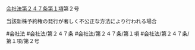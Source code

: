 [会社法第２４７条第１項](会社法＿＿＿＿第２４７条第１項)第２号

当該新株予約権の発行が著しく不公正な方法により行われる場合


#会社法
#会社法/第２４７条
#会社法/第２４７条/第１項
#会社法/第２４７条/第１項/第２号
